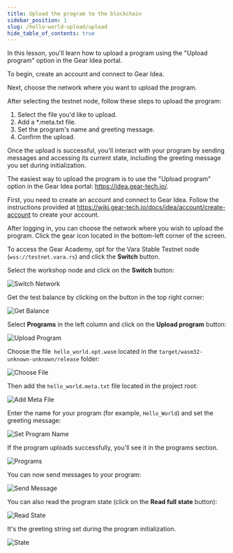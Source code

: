 ```yaml
---
title: Upload the program to the blockchain
sidebar_position: 1
slug: /hello-world-upload/upload
hide_table_of_contents: true
---
```


In this lesson, you'll learn how to upload a program using the "Upload program" option in the Gear Idea portal.

To begin, create an account and connect to Gear Idea.

Next, choose the network where you want to upload the program.

After selecting the testnet node, follow these steps to upload the program:

  1. Select the file you'd like to upload.
  2. Add a *.meta.txt file.
  3. Set the program's name and greeting message.
  4. Confirm the upload.

Once the upload is successful, you'll interact with your program by sending messages and accessing its current state, including the greeting message you set during initialization.

The easiest way to upload the program is to use the "Upload program" option in the Gear Idea portal: <https://idea.gear-tech.io/>.

First, you need to create an account and connect to Gear Idea. Follow the instructions provided at <https://wiki.gear-tech.io/docs/idea/account/create-account> to create your account.

After logging in, you can choose the network where you wish to upload the program. Click the gear icon located in the bottom-left corner of the screen.

To access the Gear Academy, opt for the Vara Stable Testnet node (`wss://testnet.vara.rs`) and click the **Switch** button.

Select the workshop node and click on the **Switch** button:

![Switch Network](/img/08/switch-network.png)

Get the test balance by clicking on the button in the top right corner:

![Get Balance](/img/08/get-balance.jpg)

Select **Programs** in the left column and click on the **Upload program** button:

![Upload Program](/img/08/upload-program.jpg)

Choose the file` hello_world.opt.wasm` located in the `target/wasm32-unknown-unknown/release` folder:

![Choose File](/img/08/choose-file.jpg)

Then add the `hello_world.meta.txt` file located in the project root:

![Add Meta File](/img/08/add-meta-file.jpg)

Enter the name for your program (for example, `Hello_World`) and set the greeting message:

![Set Program Name](/img/08/set-program-name.jpg)

If the program uploads successfully, you'll see it in the programs section.

![Programs](/img/08/programs.jpg)

You can now send messages to your program:

![Send Message](/img/08/send-message.jpg)

You can also read the program state (click on the **Read full state** button):

![Read State](/img/08/read-state.jpg)

It's the greeting string set during the program initialization.

![State](/img/08/state.jpg)
